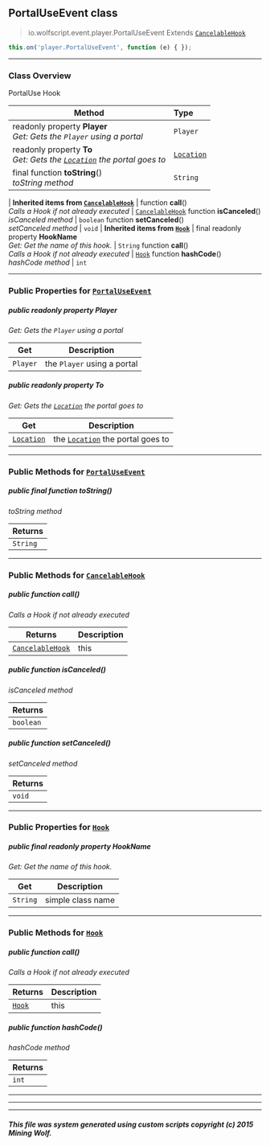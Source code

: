 ## PortalUseEvent __class__

>io.wolfscript.event.player.PortalUseEvent
>Extends [`CancelableHook`](../CancelableHook.md)
``` javascript
this.on('player.PortalUseEvent', function (e) { });
```


---

### Class Overview

PortalUse Hook

Method | Type   
--- | :--- 
 readonly property __Player__ <br> _Get: Gets the `Player` using a portal_ | `Player`
 readonly property __To__ <br> _Get: Gets the [`Location`](../../api/world/position/Location.md) the portal goes to_ | [`Location`](../../api/world/position/Location.md)
final function __toString__() <br> _toString method_ | `String`
 |
__Inherited items from [`CancelableHook`](../CancelableHook.md)__ |
 function __call__() <br> _Calls a Hook if not already executed_ | [`CancelableHook`](../CancelableHook.md)
 function __isCanceled__() <br> _isCanceled method_ | `boolean`
 function __setCanceled__() <br> _setCanceled method_ | `void`
 |
__Inherited items from [`Hook`](../Hook.md)__ |
final readonly property __HookName__ <br> _Get: Get the name of this hook._ | `String`
 function __call__() <br> _Calls a Hook if not already executed_ | [`Hook`](../Hook.md)
 function __hashCode__() <br> _hashCode method_ | `int`







---


### Public Properties for [`PortalUseEvent`](PortalUseEvent.md)

##### <a id='player'></a>public  readonly property __Player__

_Get: Gets the `Player` using a portal_

Get | Description
--- | --- 
`Player` | the `Player` using a portal



##### <a id='to'></a>public  readonly property __To__

_Get: Gets the [`Location`](../../api/world/position/Location.md) the portal goes to_

Get | Description
--- | --- 
[`Location`](../../api/world/position/Location.md) | the [`Location`](../../api/world/position/Location.md) the portal goes to



---

### Public Methods for [`PortalUseEvent`](PortalUseEvent.md)

##### <a id='tostring'></a>public final function __toString__()

_toString method_

Returns | 
--- | 
`String` |


---

### Public Methods for [`CancelableHook`](../CancelableHook.md)

##### <a id='call'></a>public  function __call__()

_Calls a Hook if not already executed_

Returns | Description
--- | --- 
[`CancelableHook`](../CancelableHook.md) | this


##### <a id='iscanceled'></a>public  function __isCanceled__()

_isCanceled method_

Returns | 
--- | 
`boolean` |


##### <a id='setcanceled'></a>public  function __setCanceled__()

_setCanceled method_

Returns | 
--- | 
`void` |


---

### Public Properties for [`Hook`](../Hook.md)

##### <a id='hookname'></a>public final readonly property __HookName__

_Get: Get the name of this hook._

Get | Description
--- | --- 
`String` | simple class name



---

### Public Methods for [`Hook`](../Hook.md)

##### <a id='call'></a>public  function __call__()

_Calls a Hook if not already executed_

Returns | Description
--- | --- 
[`Hook`](../Hook.md) | this


##### <a id='hashcode'></a>public  function __hashCode__()

_hashCode method_

Returns | 
--- | 
`int` |


---


---


---


##### This file was system generated using custom scripts copyright (c) 2015 Mining Wolf.
	

